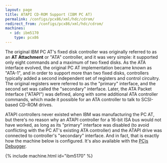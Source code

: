 ```yaml
---
layout: page
title: ATAPI CD-ROM Support (IBM PC AT)
permalink: /configs/pcx86/xml/hdc/cdrom/
redirect_from: /configs/pcx86/xml/hdc/cdrom/
machines:
  - id: ibm5170
    type: pcx86
---
```


The original IBM PC AT's fixed disk controller was originally referred to as an **AT Attachment**
or "ATA" controller, and it was very simple: it supported only eight commands and a maximum of two
fixed disks.  As the ATA interface evolved, the original PC AT implementation became known as "ATA-1",
and in order to support more than two fixed disks, controllers typically added a second independent
set of registers and control circuitry.  The original registers were referred to as the "primary"
interface, and the second set was called the "secondary" interface.  Later, the ATA Packet Interface
("ATAPI") was defined, along with some additional ATA controller commands, which made it possible
for an ATA controller to talk to SCSI-based CD-ROM drives.

ATAPI controllers never existed when IBM was manufacturing the PC AT, but there's no reason why an
ATAPI controller for a 16-bit ISA bus would not have worked, as long as its "primary" interface was
disabled (to avoid conflicting with the PC AT's existing ATA controller) and the ATAPI drive was
connected to controller's "secondary" interface.  And in fact, that is exactly how the machine below
is configured.  It's also available with the [PCjs Debugger](debugger/).

{% include machine.html id="ibm5170" %}
